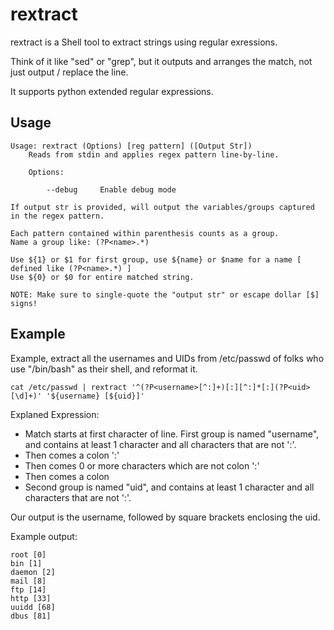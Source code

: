 # rextract

rextract is a Shell tool to extract strings using regular exressions. 

Think of it like "sed" or "grep", but it outputs and arranges the match, not just output / replace the line.

It supports python extended regular expressions.

Usage
-----

	Usage: rextract (Options) [reg pattern] ([Output Str])
		Reads from stdin and applies regex pattern line-by-line.

		Options:

			--debug     Enable debug mode

	If output str is provided, will output the variables/groups captured in the regex pattern.

	Each pattern contained within parenthesis counts as a group.
	Name a group like: (?P<name>.*)

	Use ${1} or $1 for first group, use ${name} or $name for a name [ defined like (?P<name>.*) ]
	Use ${0} or $0 for entire matched string.

	NOTE: Make sure to single-quote the "output str" or escape dollar [$] signs!

Example
-------

Example, extract all the usernames and UIDs from /etc/passwd of folks who use "/bin/bash" as their shell, and reformat it.

	cat /etc/passwd | rextract '^(?P<username>[^:]+)[:][^:]*[:](?P<uid>[\d]+)' '${username} [${uid}]'

Explaned Expression:

* Match starts at first character of line. First group is named "username", and contains at least 1 character and all characters that are not ':'. 
* Then comes a colon ':'
* Then comes 0 or more characters which are not colon ':'
* Then comes a colon
* Second group is named "uid", and contains at least 1 character and all characters that are not ':'.

Our output is the username, followed by square brackets enclosing the uid.

Example output:

	root [0]
	bin [1]
	daemon [2]
	mail [8]
	ftp [14]
	http [33]
	uuidd [68]
	dbus [81]
